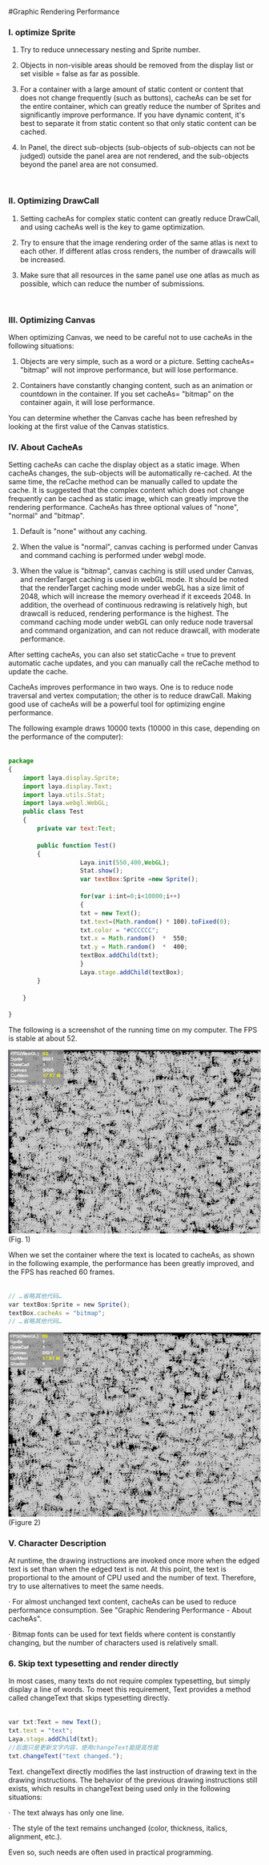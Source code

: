 #Graphic Rendering Performance



### **I. optimize Sprite**

1. Try to reduce unnecessary nesting and Sprite number.

2. Objects in non-visible areas should be removed from the display list or set visible = false as far as possible.

3. For a container with a large amount of static content or content that does not change frequently (such as buttons), cacheAs can be set for the entire container, which can greatly reduce the number of Sprites and significantly improve performance. If you have dynamic content, it's best to separate it from static content so that only static content can be cached.

4. In Panel, the direct sub-objects (sub-objects of sub-objects can not be judged) outside the panel area are not rendered, and the sub-objects beyond the panel area are not consumed.

​

### **II. Optimizing DrawCall**

1. Setting cacheAs for complex static content can greatly reduce DrawCall, and using cacheAs well is the key to game optimization.

2. Try to ensure that the image rendering order of the same atlas is next to each other. If different atlas cross renders, the number of drawcalls will be increased.

3. Make sure that all resources in the same panel use one atlas as much as possible, which can reduce the number of submissions.

​

### **III. Optimizing Canvas**

When optimizing Canvas, we need to be careful not to use cacheAs in the following situations:

1. Objects are very simple, such as a word or a picture. Setting cacheAs= "bitmap" will not improve performance, but will lose performance.

2. Containers have constantly changing content, such as an animation or countdown in the container. If you set cacheAs= "bitmap" on the container again, it will lose performance.


You can determine whether the Canvas cache has been refreshed by looking at the first value of the Canvas statistics.



### **IV. About CacheAs**

Setting cacheAs can cache the display object as a static image. When cacheAs changes, the sub-objects will be automatically re-cached. At the same time, the reCache method can be manually called to update the cache. It is suggested that the complex content which does not change frequently can be cached as static image, which can greatly improve the rendering performance. CacheAs has three optional values of "none", "normal" and "bitmap".

1. Default is "none" without any caching.

2. When the value is "normal", canvas caching is performed under Canvas and command caching is performed under webgl mode.

3. When the value is "bitmap", canvas caching is still used under Canvas, and renderTarget caching is used in webGL mode. It should be noted that the renderTarget caching mode under webGL has a size limit of 2048, which will increase the memory overhead if it exceeds 2048. In addition, the overhead of continuous redrawing is relatively high, but drawcall is reduced, rendering performance is the highest. The command caching mode under webGL can only reduce node traversal and command organization, and can not reduce drawcall, with moderate performance.



After setting cacheAs, you can also set staticCache = true to prevent automatic cache updates, and you can manually call the reCache method to update the cache.

CacheAs improves performance in two ways. One is to reduce node traversal and vertex computation; the other is to reduce drawCall. Making good use of cacheAs will be a powerful tool for optimizing engine performance.

The following example draws 10000 texts (10000 in this case, depending on the performance of the computer):


```javascript

package 
{
	import laya.display.Sprite;
	import laya.display.Text;
	import laya.utils.Stat;
	import laya.webgl.WebGL;
	public class Test 
	{
		private var text:Text;
		
		public function Test() 
		{
					Laya.init(550,400,WebGL);
					Stat.show();
					var textBox:Sprite =new Sprite();
					
					for(var i:int=0;i<10000;i++)
					{
					txt = new Text();
					txt.text=(Math.random() * 100).toFixed(0);
					txt.color = "#CCCCCC";
					txt.x = Math.random()  *  550;
					txt.y = Math.random()  *  400;
					textBox.addChild(txt);
					}
					Laya.stage.addChild(textBox);
		}
		
	}

}
```


The following is a screenshot of the running time on my computer. The FPS is stable at about 52.

​![图片1.png](img/1.png)<br/>
(Fig. 1)

When we set the container where the text is located to cacheAs, as shown in the following example, the performance has been greatly improved, and the FPS has reached 60 frames.


```javascript

// …省略其他代码…
var textBox:Sprite = new Sprite();
textBox.cacheAs = "bitmap";
// …省略其他代码…
```


​![图片1.png](img/2.png)<br/>
(Figure 2)



### **V. Character Description**

At runtime, the drawing instructions are invoked once more when the edged text is set than when the edged text is not. At this point, the text is proportional to the amount of CPU used and the number of text. Therefore, try to use alternatives to meet the same needs.

· For almost unchanged text content, cacheAs can be used to reduce performance consumption. See "Graphic Rendering Performance - About cacheAs".

· Bitmap fonts can be used for text fields where content is constantly changing, but the number of characters used is relatively small.



### **6. Skip text typesetting and render directly**

In most cases, many texts do not require complex typesetting, but simply display a line of words. To meet this requirement, Text provides a method called changeText that skips typesetting directly.




```javascript

var txt:Text = new Text();
txt.text = "text";
Laya.stage.addChild(txt);
//后面只是更新文字内容，使用changeText能提高性能
txt.changeText("text changed.");
```


Text. changeText directly modifies the last instruction of drawing text in the drawing instructions. The behavior of the previous drawing instructions still exists, which results in changeText being used only in the following situations:

· The text always has only one line.

· The style of the text remains unchanged (color, thickness, italics, alignment, etc.).

Even so, such needs are often used in practical programming.